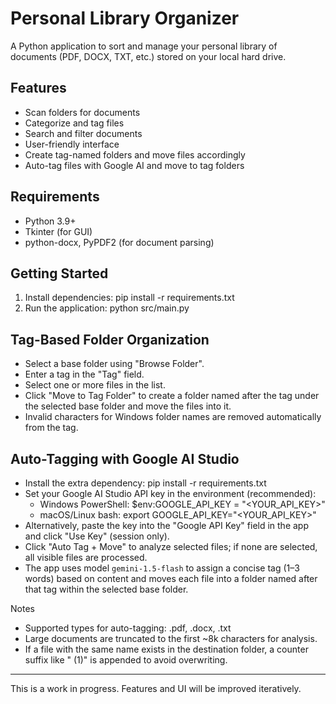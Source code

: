 # Personal Library Organizer

A Python application to sort and manage your personal library of documents (PDF, DOCX, TXT, etc.) stored on your local hard drive.

## Features
- Scan folders for documents
- Categorize and tag files
- Search and filter documents
- User-friendly interface
 - Create tag-named folders and move files accordingly
 - Auto-tag files with Google AI and move to tag folders

## Requirements
- Python 3.9+
- Tkinter (for GUI)
- python-docx, PyPDF2 (for document parsing)

## Getting Started
1. Install dependencies:
   pip install -r requirements.txt
2. Run the application:
   python src/main.py

## Tag-Based Folder Organization
- Select a base folder using "Browse Folder".
- Enter a tag in the "Tag" field.
- Select one or more files in the list.
- Click "Move to Tag Folder" to create a folder named after the tag under the selected base folder and move the files into it.
- Invalid characters for Windows folder names are removed automatically from the tag.

## Auto-Tagging with Google AI Studio
- Install the extra dependency:
  pip install -r requirements.txt
- Set your Google AI Studio API key in the environment (recommended):
  - Windows PowerShell: $env:GOOGLE_API_KEY = "<YOUR_API_KEY>"
  - macOS/Linux bash: export GOOGLE_API_KEY="<YOUR_API_KEY>"
- Alternatively, paste the key into the "Google API Key" field in the app and click "Use Key" (session only).
- Click "Auto Tag + Move" to analyze selected files; if none are selected, all visible files are processed.
- The app uses model `gemini-1.5-flash` to assign a concise tag (1–3 words) based on content and moves each file into a folder named after that tag within the selected base folder.

Notes
- Supported types for auto-tagging: .pdf, .docx, .txt
- Large documents are truncated to the first ~8k characters for analysis.
- If a file with the same name exists in the destination folder, a counter suffix like " (1)" is appended to avoid overwriting.

---

This is a work in progress. Features and UI will be improved iteratively.
